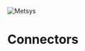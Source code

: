 ![](https://www.metsys.fr/wp-content/themes/metsys/images/svg/metsys-logo.svg "Metsys")

# Connectors